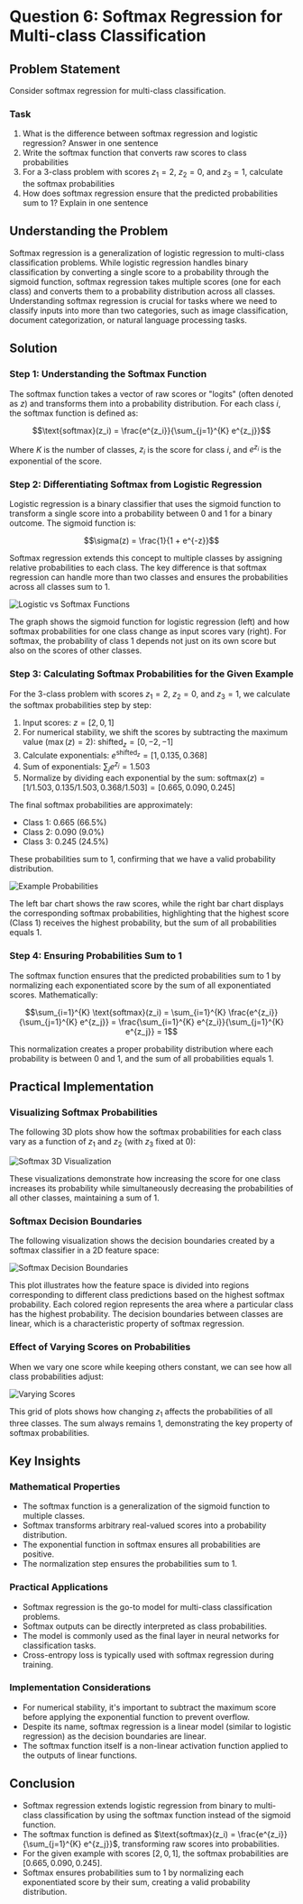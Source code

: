 # Question 6: Softmax Regression for Multi-class Classification

## Problem Statement
Consider softmax regression for multi-class classification.

### Task
1. What is the difference between softmax regression and logistic regression? Answer in one sentence
2. Write the softmax function that converts raw scores to class probabilities
3. For a $3$-class problem with scores $z_1 = 2$, $z_2 = 0$, and $z_3 = 1$, calculate the softmax probabilities
4. How does softmax regression ensure that the predicted probabilities sum to $1$? Explain in one sentence

## Understanding the Problem
Softmax regression is a generalization of logistic regression to multi-class classification problems. While logistic regression handles binary classification by converting a single score to a probability through the sigmoid function, softmax regression takes multiple scores (one for each class) and converts them to a probability distribution across all classes. Understanding softmax regression is crucial for tasks where we need to classify inputs into more than two categories, such as image classification, document categorization, or natural language processing tasks.

## Solution

### Step 1: Understanding the Softmax Function
The softmax function takes a vector of raw scores or "logits" (often denoted as $z$) and transforms them into a probability distribution. For each class $i$, the softmax function is defined as:

$$\text{softmax}(z_i) = \frac{e^{z_i}}{\sum_{j=1}^{K} e^{z_j}}$$

Where $K$ is the number of classes, $z_i$ is the score for class $i$, and $e^{z_i}$ is the exponential of the score.

### Step 2: Differentiating Softmax from Logistic Regression
Logistic regression is a binary classifier that uses the sigmoid function to transform a single score into a probability between 0 and 1 for a binary outcome. The sigmoid function is:

$$\sigma(z) = \frac{1}{1 + e^{-z}}$$

Softmax regression extends this concept to multiple classes by assigning relative probabilities to each class. The key difference is that softmax regression can handle more than two classes and ensures the probabilities across all classes sum to 1.

![Logistic vs Softmax Functions](../Images/L4_6_Quiz_6/logistic_vs_softmax.png)

The graph shows the sigmoid function for logistic regression (left) and how softmax probabilities for one class change as input scores vary (right). For softmax, the probability of class 1 depends not just on its own score but also on the scores of other classes.

### Step 3: Calculating Softmax Probabilities for the Given Example
For the 3-class problem with scores $z_1 = 2$, $z_2 = 0$, and $z_3 = 1$, we calculate the softmax probabilities step by step:

1. Input scores: $z = [2, 0, 1]$
2. For numerical stability, we shift the scores by subtracting the maximum value ($\max(z) = 2$):
   $\text{shifted}_z = [0, -2, -1]$
3. Calculate exponentials: $e^{\text{shifted}_z} = [1, 0.135, 0.368]$
4. Sum of exponentials: $\sum_j e^{z_j} = 1.503$
5. Normalize by dividing each exponential by the sum:
   $\text{softmax}(z) = [1/1.503, 0.135/1.503, 0.368/1.503] = [0.665, 0.090, 0.245]$

The final softmax probabilities are approximately:
- Class 1: 0.665 (66.5%)
- Class 2: 0.090 (9.0%)
- Class 3: 0.245 (24.5%)

These probabilities sum to 1, confirming that we have a valid probability distribution.

![Example Probabilities](../Images/L4_6_Quiz_6/example_probabilities.png)

The left bar chart shows the raw scores, while the right bar chart displays the corresponding softmax probabilities, highlighting that the highest score (Class 1) receives the highest probability, but the sum of all probabilities equals 1.

### Step 4: Ensuring Probabilities Sum to 1
The softmax function ensures that the predicted probabilities sum to 1 by normalizing each exponentiated score by the sum of all exponentiated scores. Mathematically:

$$\sum_{i=1}^{K} \text{softmax}(z_i) = \sum_{i=1}^{K} \frac{e^{z_i}}{\sum_{j=1}^{K} e^{z_j}} = \frac{\sum_{i=1}^{K} e^{z_i}}{\sum_{j=1}^{K} e^{z_j}} = 1$$

This normalization creates a proper probability distribution where each probability is between 0 and 1, and the sum of all probabilities equals 1.

## Practical Implementation

### Visualizing Softmax Probabilities
The following 3D plots show how the softmax probabilities for each class vary as a function of $z_1$ and $z_2$ (with $z_3$ fixed at 0):

![Softmax 3D Visualization](../Images/L4_6_Quiz_6/softmax_3d.png)

These visualizations demonstrate how increasing the score for one class increases its probability while simultaneously decreasing the probabilities of all other classes, maintaining a sum of 1.

### Softmax Decision Boundaries
The following visualization shows the decision boundaries created by a softmax classifier in a 2D feature space:

![Softmax Decision Boundaries](../Images/L4_6_Quiz_6/softmax_decision_boundaries.png)

This plot illustrates how the feature space is divided into regions corresponding to different class predictions based on the highest softmax probability. Each colored region represents the area where a particular class has the highest probability. The decision boundaries between classes are linear, which is a characteristic property of softmax regression.

### Effect of Varying Scores on Probabilities
When we vary one score while keeping others constant, we can see how all class probabilities adjust:

![Varying Scores](../Images/L4_6_Quiz_6/varying_scores.png)

This grid of plots shows how changing $z_1$ affects the probabilities of all three classes. The sum always remains 1, demonstrating the key property of softmax probabilities.

## Key Insights

### Mathematical Properties
- The softmax function is a generalization of the sigmoid function to multiple classes.
- Softmax transforms arbitrary real-valued scores into a probability distribution.
- The exponential function in softmax ensures all probabilities are positive.
- The normalization step ensures the probabilities sum to 1.

### Practical Applications
- Softmax regression is the go-to model for multi-class classification problems.
- Softmax outputs can be directly interpreted as class probabilities.
- The model is commonly used as the final layer in neural networks for classification tasks.
- Cross-entropy loss is typically used with softmax regression during training.

### Implementation Considerations
- For numerical stability, it's important to subtract the maximum score before applying the exponential function to prevent overflow.
- Despite its name, softmax regression is a linear model (similar to logistic regression) as the decision boundaries are linear.
- The softmax function itself is a non-linear activation function applied to the outputs of linear functions.

## Conclusion
- Softmax regression extends logistic regression from binary to multi-class classification by using the softmax function instead of the sigmoid function.
- The softmax function is defined as $\text{softmax}(z_i) = \frac{e^{z_i}}{\sum_{j=1}^{K} e^{z_j}}$, transforming raw scores into probabilities.
- For the given example with scores $[2,0,1]$, the softmax probabilities are $[0.665, 0.090, 0.245]$.
- Softmax ensures probabilities sum to 1 by normalizing each exponentiated score by their sum, creating a valid probability distribution. 